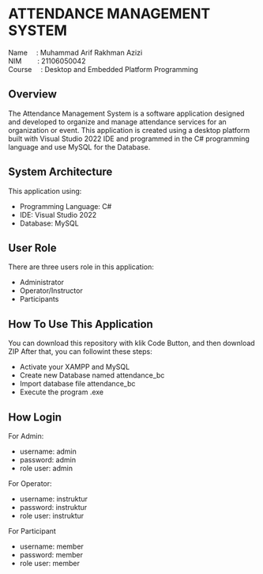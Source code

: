 # ATTENDANCE MANAGEMENT SYSTEM

Name   &emsp;: Muhammad Arif Rakhman Azizi <br>
NIM    &emsp;&emsp;: 21106050042 <br>
Course &emsp;: Desktop and Embedded Platform Programming <br>

## Overview
The Attendance Management System is a software application designed and developed to organize and manage attendance services for an organization or event. This application is created using a desktop platform built with Visual Studio 2022 IDE and programmed in the C# programming language and use MySQL for the Database.

## System Architecture
This application using:
- Programming Language: C#
- IDE: Visual Studio 2022
- Database: MySQL

## User Role
There are three users role in this application:
- Administrator
- Operator/Instructor
- Participants

## How To Use This Application
You can download this repository with klik Code Button, and then download ZIP
After that, you can followint these steps:
- Activate your XAMPP and MySQL
- Create new Database named attendance_bc
- Import database file attendance_bc
- Execute the program .exe

## How Login
For Admin:
- username: admin
- password: admin
- role user: admin

For Operator:
- username: instruktur
- password: instruktur
- role user: instruktur

For Participant
- username: member
- password: member
- role user: member

